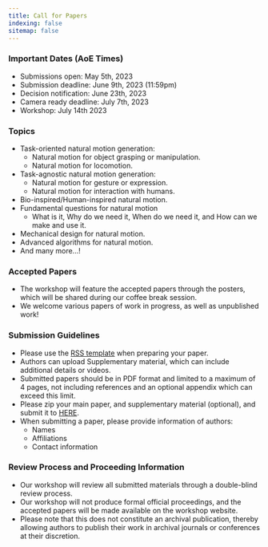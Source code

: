 ```yaml
---
title: Call for Papers
indexing: false
sitemap: false
---
```

### Important Dates (AoE Times)
* Submissions open: May 5th, 2023
* Submission deadline: June 9th, 2023 (11:59pm)
* Decision notification: June 23th, 2023
* Camera ready deadline: July 7th, 2023
* Workshop: July 14th 2023

### Topics
- Task-oriented natural motion generation:
    - Natural motion for object grasping or manipulation.
    - Natural motion for locomotion.
- Task-agnostic natural motion generation:
    - Natural motion for gesture or expression.
    - Natural motion for interaction with humans.
- Bio-inspired/Human-inspired natural motion.
- Fundamental questions for natural motion
    - What is it, Why do we need it, When do we need it, and How can we make and use it.
- Mechanical design for natural motion.
- Advanced algorithms for natural motion. 
- And many more...!

### Accepted Papers
* The workshop will feature the accepted papers through the posters, which will be shared during our coffee break session. 
* We welcome various papers of work in progress, as well as unpublished work!

### Submission Guidelines
* Please use the [RSS template](https://roboticsconference.org/docs/paper-template-latex.tar.gz) when preparing your paper. 
* Authors can upload Supplementary material, which can include additional details or videos. 
* Submitted papers should be in PDF format and limited to a maximum of 4 pages, not including references and an optional appendix which can exceed this limit.
* Please zip your main paper, and supplementary material (optional), and submit it to [HERE](mailto:towardnaturalmotiongeneration@gmail.com). 
* When submitting a paper, please provide information of authors: 
    * Names
    * Affiliations
    * Contact information 

### Review Process and Proceeding Information
* Our workshop will review all submitted materials through a double-blind review process.
* Our workshop will not produce formal official proceedings, and the accepted papers will be made available on the workshop website. 
* Please note that this does not constitute an archival publication, thereby allowing authors to publish their work in archival journals or conferences at their discretion.